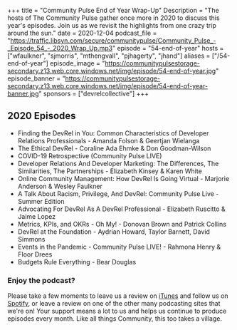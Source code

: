 +++
title = "Community Pulse End of Year Wrap-Up"
Description = "The hosts of The Community Pulse gather once more in 2020 to discuss this year's episodes. Join us as we revisit the highlights from one crazy trip around the sun."
date = 2020-12-04
podcast_file = "https://traffic.libsyn.com/secure/communitypulse/Community_Pulse_-_Episode_54_-_2020_Wrap_Up.mp3"
episode = "54-end-of-year"
hosts = ["wfaulkner", "sjmorris", "mthengvall", "pjhagerty", "jhand"]
aliases = ["/54-end-of-year"]
episode_image = "https://communitypulsestorage-secondary.z13.web.core.windows.net/img/episode/54-end-of-year.jpg"
episode_banner = "https://communitypulsestorage-secondary.z13.web.core.windows.net/img/episode/54-end-of-year-banner.jpg"
sponsors = ["devrelcollective"]
+++

## 2020 Episodes

- Finding the DevRel in You: Common Characteristics of Developer Relations Professionals - Amanda Folson & Geertjan Wielanga
- The Ethical DevRel - Coraline Ada Ehmke & Don Goodman-Wilson
- COVID-19 Retrospective (Community Pulse LIVE)
- Developer Relations And Developer Marketing: The Differences, The Similarities, The Partnerships - Elizabeth Kinsey & Karen White
- Online Community Management: How DevRel Is Going Virtual - Marjorie Anderson & Wesley Faulkner
- A Talk About Racism, Privilege, And DevRel: Community Pulse Live - Summer Edition
- Advocating For DevRel As A DevRel Professional - Elizabeth Ruscitto & Jaime Lopez
- Metrics, KPIs, and OKRs - Oh My! - Donovan Brown and Patrick Collins
- DevRel at the Foundation - Aydrian Howard, Taylor Barnett, David Simmons
- Events in the Pandemic - Community Pulse LIVE! - Rahmona Henry & Floor Drees
- Budgets Rule Everything - Bear Douglas


### Enjoy the podcast?
Please take a few moments to leave us a review on [iTunes](https://itunes.apple.com/us/podcast/community-pulse/id1218368182?mt=2) and follow us on [Spotify](https://open.spotify.com/show/3I7g5WfMSgpWu38zZMjet?si=565TMb81SaWwrJYbAIeOxQ), or leave a review on one of the other many podcasting sites that we're on! Your support means a lot to us and helps us continue to produce episodes every month. Like all things Community, this too takes a village.
